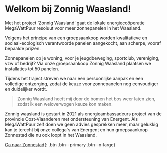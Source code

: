 ---
---

# Welkom bij Zonnig Waasland!

Met het project ‘Zonnig Waasland’ gaat de lokale energiecoöperatie MegaWattPuur
resoluut voor meer zonnepanelen in het Waasland.

Volgens het principe van een groepsaankoop worden kwalitatieve en
sociaal-ecologisch verantwoorde panelen aangekocht, aan scherpe, vooraf
bepaalde prijzen.

Zonnepanelen op je woning, voor je jeugdbeweging, sportclub, vereniging, vzw of
bedrijf?  Via onze groepsaankoop Zonnig Waasland plaatsen we installaties tot
50 panelen.

Tijdens het traject streven we naar een persoonlijke aanpak en een volledige
ontzorging, zodat de keuze voor zonnepanelen nog eenvoudiger en duidelijker
wordt.

> Zonnig Waasland heeft mij door de bomen het bos weer laten zien, zodat ik een weloverwogen keuze kon maken.

Zonnig waasland is gestart in 2021 als energieambassadeurs project van de
provincie Oost-Vlaanderen met ondersteuning van Energent.
Als MegaWattPuur zelf doen we geen advies gesprekken meer, maar gelukkig kan je
terecht bij onze collega`s van Energent en hun groepsaankoop Zonnestad die nu
ook loopt in het Waasland.

[Ga naar Zonnestad](https://zonnestad.energent.be/){: .btn .btn--primary .btn--x-large}
